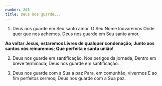 ```yaml
---
number: 201
title: Deus nos guarde...
---
```


1. Deus nos guarde em Seu santo amor.
  O Seu Nome louvaremos
  Onde quer que nos achemos.
  Deus nos guarde em Seu santo amor.

  __Ao voltar Jesus, estaremos
  Livres de qualquer condenação;
  Junto aos santos nós reinaremos;
  Que perfeita e santa união!__

2. Deus nos guarde em santificação,
  Nos perigos da jornada,
  Dentro em breve terminada;
  Deus nos guarde em santificação.

3. Deus nos guarde com a Sua a paz
  Para, em comunhão, vivermos
  E ao fim perfeitos sermos;
  Deus nos guarde com a Sua paz.

